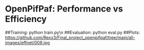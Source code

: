 # OpenPifPaf: Performance vs Efficiency
##Training: python train.py\n
##Evaluation: python eval.py
##Plots:
https://github.com/Rexx3/Final_project_openpifpaf/tree/main/all-images/effnet/008.jpg
